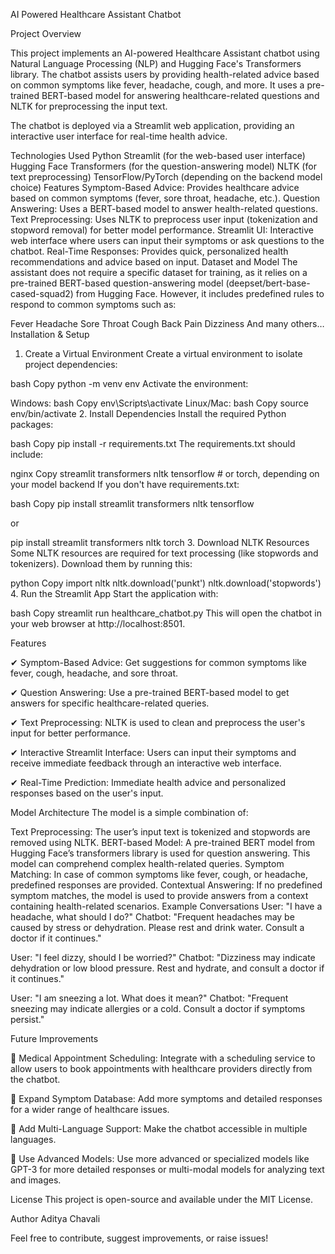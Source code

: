AI Powered Healthcare Assistant Chatbot

Project Overview

This project implements an AI-powered Healthcare Assistant chatbot using Natural Language Processing (NLP) and Hugging Face's Transformers library. The chatbot assists users by providing health-related advice based on common symptoms like fever, headache, cough, and more. It uses a pre-trained BERT-based model for answering healthcare-related questions and NLTK for preprocessing the input text.

The chatbot is deployed via a Streamlit web application, providing an interactive user interface for real-time health advice.

Technologies Used
Python
Streamlit (for the web-based user interface)
Hugging Face Transformers (for the question-answering model)
NLTK (for text preprocessing)
TensorFlow/PyTorch (depending on the backend model choice)
Features
Symptom-Based Advice: Provides healthcare advice based on common symptoms (fever, sore throat, headache, etc.).
Question Answering: Uses a BERT-based model to answer health-related questions.
Text Preprocessing: Uses NLTK to preprocess user input (tokenization and stopword removal) for better model performance.
Streamlit UI: Interactive web interface where users can input their symptoms or ask questions to the chatbot.
Real-Time Responses: Provides quick, personalized health recommendations and advice based on input.
Dataset and Model
The assistant does not require a specific dataset for training, as it relies on a pre-trained BERT-based question-answering model (deepset/bert-base-cased-squad2) from Hugging Face. However, it includes predefined rules to respond to common symptoms such as:

Fever
Headache
Sore Throat
Cough
Back Pain
Dizziness
And many others…
Installation & Setup
1. Create a Virtual Environment
Create a virtual environment to isolate project dependencies:

bash
Copy
python -m venv env
Activate the environment:

Windows:
bash
Copy
env\Scripts\activate
Linux/Mac:
bash
Copy
source env/bin/activate
2. Install Dependencies
Install the required Python packages:

bash
Copy
pip install -r requirements.txt
The requirements.txt should include:

nginx
Copy
streamlit
transformers
nltk
tensorflow  # or torch, depending on your model backend
If you don't have requirements.txt:

bash
Copy
pip install streamlit transformers nltk tensorflow

or

pip install streamlit transformers nltk torch
3. Download NLTK Resources
Some NLTK resources are required for text processing (like stopwords and tokenizers). Download them by running this:

python
Copy
import nltk
nltk.download('punkt')
nltk.download('stopwords')
4. Run the Streamlit App
Start the application with:

bash
Copy
streamlit run healthcare_chatbot.py
This will open the chatbot in your web browser at http://localhost:8501.

Features

✔ Symptom-Based Advice: Get suggestions for common symptoms like fever, cough, headache, and sore throat.

✔ Question Answering: Use a pre-trained BERT-based model to get answers for specific healthcare-related queries.

✔ Text Preprocessing: NLTK is used to clean and preprocess the user's input for better performance.

✔ Interactive Streamlit Interface: Users can input their symptoms and receive immediate feedback through an interactive web interface.

✔ Real-Time Prediction: Immediate health advice and personalized responses based on the user's input.

Model Architecture
The model is a simple combination of:

Text Preprocessing: The user’s input text is tokenized and stopwords are removed using NLTK.
BERT-based Model: A pre-trained BERT model from Hugging Face’s transformers library is used for question answering. This model can comprehend complex health-related queries.
Symptom Matching: In case of common symptoms like fever, cough, or headache, predefined responses are provided.
Contextual Answering: If no predefined symptom matches, the model is used to provide answers from a context containing health-related scenarios.
Example Conversations
User: "I have a headache, what should I do?" Chatbot: "Frequent headaches may be caused by stress or dehydration. Please rest and drink water. Consult a doctor if it continues."

User: "I feel dizzy, should I be worried?" Chatbot: "Dizziness may indicate dehydration or low blood pressure. Rest and hydrate, and consult a doctor if it continues."

User: "I am sneezing a lot. What does it mean?" Chatbot: "Frequent sneezing may indicate allergies or a cold. Consult a doctor if symptoms persist."

Future Improvements

🔹 Medical Appointment Scheduling: Integrate with a scheduling service to allow users to book appointments with healthcare providers directly from the chatbot.

🔹 Expand Symptom Database: Add more symptoms and detailed responses for a wider range of healthcare issues.

🔹 Add Multi-Language Support: Make the chatbot accessible in multiple languages.

🔹 Use Advanced Models: Use more advanced or specialized models like GPT-3 for more detailed responses or multi-modal models for analyzing text and images.

License
This project is open-source and available under the MIT License.

Author
Aditya Chavali

Feel free to contribute, suggest improvements, or raise issues!
